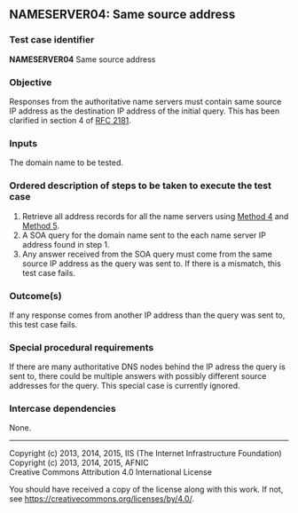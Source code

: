 ## NAMESERVER04: Same source address

### Test case identifier
**NAMESERVER04** Same source address

### Objective

Responses from the authoritative name servers must contain same source IP
address as the destination IP address of the initial query. This has been
clarified in section 4 of
[RFC 2181](https://tools.ietf.org/html/rfc2181#section-4).

### Inputs

The domain name to be tested.

### Ordered description of steps to be taken to execute the test case
1. Retrieve all address records for all the name servers using [Method 
   4](../Methods.md) and [Method 5](../Methods.md).
2. A SOA query for the domain name sent to the each name server IP address 
   found in step 1.
3. Any answer received from the SOA query must come from the same source IP address
   as the query was sent to. If there is a mismatch, this test case fails.

### Outcome(s)

If any response comes from another IP address than the query was sent to,
this test case fails.

### Special procedural requirements

If there are many authoritative DNS nodes behind the IP adress the query
is sent to, there could be multiple answers with possibly different source
addresses for the query. This special case is currently ignored.

### Intercase dependencies

None.

-------

Copyright (c) 2013, 2014, 2015, IIS (The Internet Infrastructure Foundation)  
Copyright (c) 2013, 2014, 2015, AFNIC  
Creative Commons Attribution 4.0 International License

You should have received a copy of the license along with this
work.  If not, see <https://creativecommons.org/licenses/by/4.0/>.
